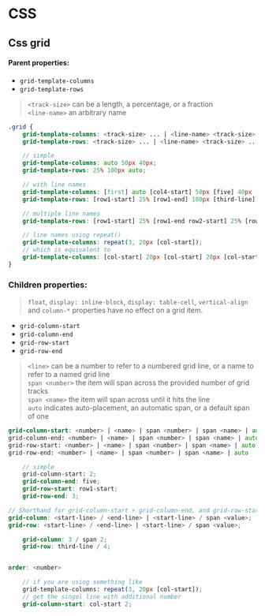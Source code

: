 # CSS

## Css grid

#### Parent properties:

* `grid-template-columns`
* `grid-template-rows`

> `<track-size>` can be a length, a percentage, or a fraction<br>
> `<line-name>` an arbitrary name

```scss
.grid {
    grid-template-columns: <track-size> ... | <line-name> <track-size> ...;
    grid-template-rows: <track-size> ... | <line-name> <track-size> ...;

    // simple
    grid-template-columns: auto 50px 40px;
    grid-template-rows: 25% 100px auto;

    // with line names
    grid-template-columns: [first] auto [col4-start] 50px [five] 40px [end];
    grid-template-rows: [row1-start] 25% [row1-end] 100px [third-line] auto [last-line];

    // multiple line names
    grid-template-rows: [row1-start] 25% [row1-end row2-start] 25% [row2-end];

    // line names using repeat()
    grid-template-columns: repeat(3, 20px [col-start]);
    // which is equivalent to
    grid-template-columns: [col-start] 20px [col-start] 20px [col-start] 20px;
}

```

### Children properties:

> `float`, `display: inline-block`, `display: table-cell`, `vertical-align` and `column-*` properties have no effect on a grid item.

* `grid-column-start`
* `grid-column-end`
* `grid-row-start`
* `grid-row-end`

>`<line>` can be a number to refer to a numbered grid line, or a name to refer to a named grid line<br>
>`span <number>` the item will span across the provided number of grid tracks<br>
>`span <name>` the item will span across until it hits the line<br>
>`auto` indicates auto-placement, an automatic span, or a default span of one

```scss
grid-column-start: <number> | <name> | span <number> | span <name> | auto
grid-column-end: <number> | <name> | span <number> | span <name> | auto
grid-row-start: <number> | <name> | span <number> | span <name> | auto
grid-row-end: <number> | <name> | span <number> | span <name> | auto

    // simple
    grid-column-start: 2;
    grid-column-end: five;
    grid-row-start: row1-start;
    grid-row-end: 3;

// Shorthand for grid-column-start + grid-column-end, and grid-row-start + grid-row-end
grid-column: <start-line> / <end-line> | <start-line> / span <value>;
grid-row: <start-line> / <end-line> | <start-line> / span <value>;

    grid-column: 3 / span 2;
    grid-row: third-line / 4;


order: <number>

    // if you are using something like
    grid-template-columns: repeat(3, 20px [col-start]);
    // get the singol line with additional number
    grid-column-start: col-start 2;
```